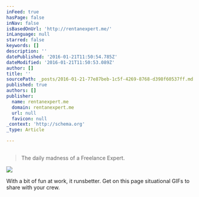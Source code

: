 ```yaml
---
inFeed: true
hasPage: false
inNav: false
isBasedOnUrl: 'http://rentanexpert.me/'
inLanguage: null
starred: false
keywords: []
description: ''
datePublished: '2016-01-21T11:50:54.785Z'
dateModified: '2016-01-21T11:50:53.089Z'
author: []
title: ''
sourcePath: _posts/2016-01-21-77e87beb-1c5f-4269-8768-d398f60537ff.md
published: true
authors: []
publisher:
  name: rentanexpert.me
  domain: rentanexpert.me
  url: null
  favicon: null
_context: 'http://schema.org'
_type: Article

---
```

> ## 
> 
> The daily madness of a Freelance Expert.

![](https://s3-us-west-2.amazonaws.com/the-grid-img/p/a9dd20e312d79b6ac7b9e47cbb47a92fc428aa83.gif)

With a bit of fun at work, it runsbetter. Get on this page situational GIFs to share with your crew.